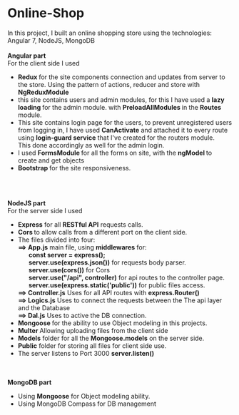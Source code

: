 # Online-Shop
In this project, I built an online shopping store using the technologies: Angular 7, NodeJS, MongoDB
<br>
<br>
<b>Angular part</b>
<br>
For the client side I used<br>
* <b> Redux </b> for the site components connection and updates from server to the store. Using the pattern of actions, reducer and store with <b> NgReduxModule </b><br>
* this site contains users and admin modules, for this I have used a <b> lazy loading </b> for the admin module. with <b> PreloadAllModules </b> in the <b> Routes </b> module.<br> 
* This site contains login page for the users, to prevent unregistered users from logging in, I have used <b>CanActivate</b> and attached it to every route using <b> login-guard service</b> that I've created for the routers module. <br> This done accordingly as well for the admin login.<br>
* I used <b> FormsModule </b> for all the forms on site, with the <b> ngModel </b> to create and get objects <br>
* <b> Bootstrap </b> for the site responsiveness. <br>

<br><br>

<b>NodeJS part</b>
<br>
For the server side I used<br>
* <b>Express</b> for all <b>RESTful API</b> requests calls. <br>
* <b>Cors </b> to allow calls from a different port on the client side.<br>
* The files divided into four:<br>
    <b> ==> App.js</b> main file, using <b> middlewares</b> for: <br>
        &nbsp;&nbsp;&nbsp;&nbsp;&nbsp;&nbsp;<b>const server = express();</b><br>
        &nbsp;&nbsp;&nbsp;&nbsp;&nbsp;&nbsp;<b>server.use(express.json())</b> for requests body parser. <br>
        &nbsp;&nbsp;&nbsp;&nbsp;&nbsp;&nbsp;<b>server.use(cors())</b> for Cors<br>
        &nbsp;&nbsp;&nbsp;&nbsp;&nbsp;&nbsp;<b>server.use("/api", controller)</b> for api routes to the controller page.<br>
        &nbsp;&nbsp;&nbsp;&nbsp;&nbsp;&nbsp;<b>server.use(express.static('public'))</b> for public files access.<br>
    <b> ==> Controller.js</b> Uses for all API routes with <b>express.Router()</b><br>
    <b> ==> Logics.js</b> Uses to connect the requests between the The api layer and the Database<br>
    <b> ==> Dal.js</b> Uses to active the DB connection.<br>
* <b> Mongoose </b> for the ability to use Object modeling in this projects. <br>
* <b> Multer </b> Allowing uploading files from the client side <br>
* <b>Models</b> folder for all the <b>Mongoose.models</b> on the server side. <br>
* <b>Public</b> folder for storing all files for client side use. <br>
* The server listens to Port 3000 <b>server.listen()</b><br>
<br><br>

<b> MongoDB part</b>
<br>
* Using <b>Mongoose</b> for Object modeling ability.<br>
* Using MongoDB Compass for DB management <br>

    
        




